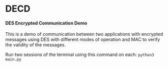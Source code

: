 # DECD
#### DES Encrypted Communication Demo


This is a demo of communication between two applications with encrypted messages using DES with different modes of operation
and MAC to verify the validity of the messages.


Run two sessions of the terminal using this command on each:
`python3 main.py`